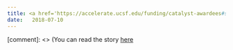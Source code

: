 ```yaml
---
title: <a href='https://accelerate.ucsf.edu/funding/catalyst-awardees#spring18'>Arnaout Lab Wins UCSF Catalyst Award</a>
date:   2018-07-10
---
```


[comment]: <> (You can read the story [here](https://accelerate.ucsf.edu/funding/catalyst-awardees#spring18)




 
